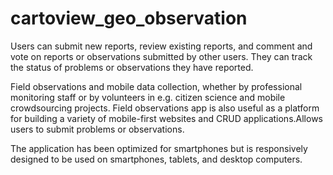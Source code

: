 # cartoview_geo_observation
Users can submit new reports, review existing reports, and comment and vote on reports or observations submitted by other users. They can track the status of problems or observations they have reported.

Field observations and mobile data collection, whether by professional monitoring staff or by volunteers in e.g. citizen science and mobile crowdsourcing projects. Field observations app is also useful as a platform for building a variety of mobile-first websites and CRUD applications.Allows users to submit problems or observations. 

The application has been optimized for smartphones but is responsively designed to be used on smartphones, tablets, and desktop computers.